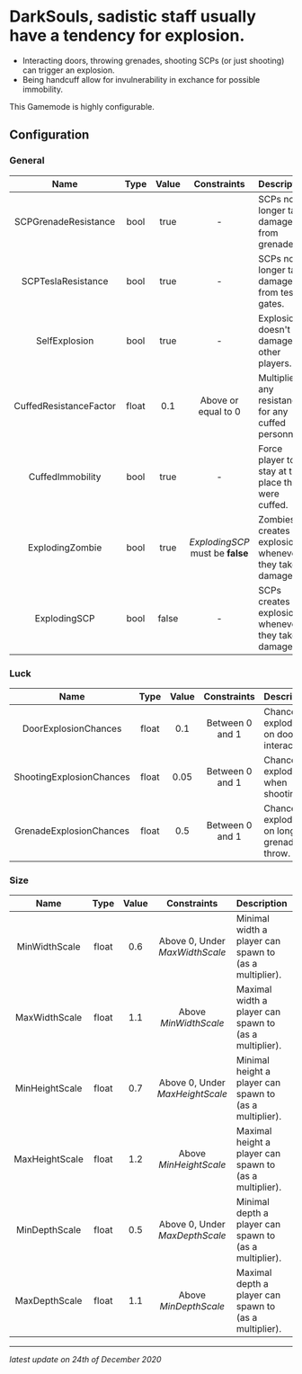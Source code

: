 # DarkSouls, sadistic staff usually have a tendency for explosion.

* Interacting doors, throwing grenades, shooting SCPs (or just shooting) can trigger an explosion.
* Being handcuff allow for invulnerability in exchance for possible immobility.

This Gamemode is highly configurable.

## Configuration

### General

Name | Type | Value | Constraints | Description
:---: | :---: | :---: | :---: | :------
SCPGrenadeResistance | bool | true | - | SCPs no longer take damage from grenade.
SCPTeslaResistance | bool | true | - | SCPs no longer take damage from tesla gates.
SelfExplosion | bool | true | - | Explosion doesn't damage other players.
CuffedResistanceFactor | float | 0.1 | Above or equal to 0 | Multiplier of any resistance for any cuffed personnel.
CuffedImmobility | bool | true | - | Force player to stay at the place they were cuffed.
ExplodingZombie | bool | true | *ExplodingSCP* must be **false** | Zombies creates an explosion whenever they take damage.
ExplodingSCP | bool | false | - | SCPs creates an explosion whenever they take damage.

### Luck

Name | Type | Value | Constraints | Description
:---: | :---: | :---: | :---: | :------
DoorExplosionChances | float | 0.1 | Between 0 and 1 | Chances of exploding on door interaction.
ShootingExplosionChances | float | 0.05 | Between 0 and 1 | Chances of exploding when shooting.
GrenadeExplosionChances | float | 0.5 | Between 0 and 1 | Chances of exploding on long grenade throw.

### Size

Name | Type | Value | Constraints | Description
:---: | :---: | :---: | :---: | :------
MinWidthScale | float | 0.6 | Above 0, Under *MaxWidthScale* | Minimal width a player can spawn to (as a multiplier).
MaxWidthScale | float | 1.1 | Above *MinWidthScale* | Maximal width a player can spawn to (as a multiplier).
MinHeightScale | float | 0.7 | Above 0, Under *MaxHeightScale* | Minimal height a player can spawn to (as a multiplier).
MaxHeightScale | float | 1.2 | Above *MinHeightScale* | Maximal height a player can spawn to (as a multiplier).
MinDepthScale | float | 0.5 | Above 0, Under *MaxDepthScale* | Minimal depth a player can spawn to (as a multiplier).
MaxDepthScale | float | 1.1 | Above *MinDepthScale* | Maximal depth a player can spawn to (as a multiplier).

---

*latest update on 24th of December 2020*
